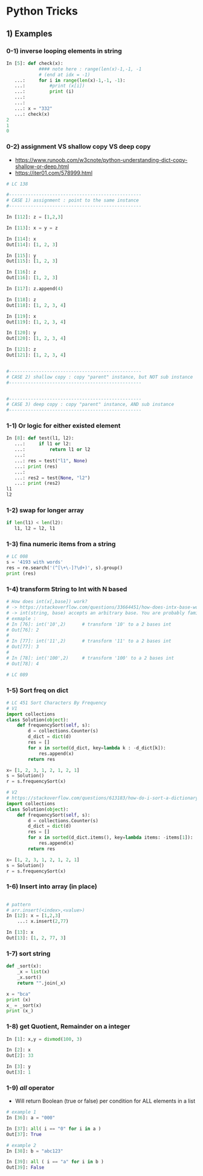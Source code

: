 # Python Tricks

## 1) Examples

### 0-1) inverse looping elements in string
```python
In [5]: def check(x):
            #### note here : range(len(x)-1,-1, -1
            # (end at idx = -1)
   ...:     for i in range(len(x)-1,-1, -1):
   ...:         #print (x[i])
   ...:         print (i)
   ...:
   ...:
   ...: x = "332"
   ...: check(x)
2
1
0
```

### 0-2) assignment VS shallow copy VS deep copy
- https://www.runoob.com/w3cnote/python-understanding-dict-copy-shallow-or-deep.html
- https://iter01.com/578999.html
```python
# LC 138

#-------------------------------------------------
# CASE 1) assignment : point to the same instance
#-------------------------------------------------

In [112]: z = [1,2,3]

In [113]: x = y = z

In [114]: x
Out[114]: [1, 2, 3]

In [115]: y
Out[115]: [1, 2, 3]

In [116]: z
Out[116]: [1, 2, 3]

In [117]: z.append(4)

In [118]: z
Out[118]: [1, 2, 3, 4]

In [119]: x
Out[119]: [1, 2, 3, 4]

In [120]: y
Out[120]: [1, 2, 3, 4]

In [121]: z
Out[121]: [1, 2, 3, 4]


#-------------------------------------------------
# CASE 2) shallow copy : copy "parent" instance, but NOT sub instance
#-------------------------------------------------


#-------------------------------------------------
# CASE 3) deep copy : copy "parent" instance, AND sub instance
#-------------------------------------------------
```

### 1-1) Or logic for either existed element
```python
In [8]: def test(l1, l2):
   ...:     if l1 or l2:
   ...:         return l1 or l2
   ...:
   ...: res = test("l1", None)
   ...: print (res)
   ...:
   ...: res2 = test(None, "l2")
   ...: print (res2)
l1
l2
```

### 1-2) swap for longer array
```python
if len(l1) < len(l2):
   l1, l2 = l2, l1
```

### 1-3) fina numeric items from a string
```python
# LC 008
s = '4193 with words'
res = re.search('(^[\+\-]?\d+)', s).group()
print (res)
```

### 1-4) transform String to Int with N based
```python
# How does int(x[,base]) work?
# -> https://stackoverflow.com/questions/33664451/how-does-intx-base-work
# -> int(string, base) accepts an arbitrary base. You are probably familiar with binary and hexadecimal, and perhaps octal; these are just ways of noting an integer number in different bases:
# exmaple :
# In [76]: int('10',2)      # transform '10' to a 2 bases int                                                 
# Out[76]: 2
#
# In [77]: int('11',2)      # transform '11' to a 2 bases int                                                      
# Out[77]: 3
#
# In [78]: int('100',2)     # transform '100' to a 2 bases int                                                       
# Out[78]: 4

# LC 089
```

### 1-5) Sort freq on dict
```python
# LC 451 Sort Characters By Frequency
# V1
import collections
class Solution(object):
    def frequencySort(self, s):
        d = collections.Counter(s)
        d_dict = dict(d)
        res = []
        for x in sorted(d_dict, key=lambda k : -d_dict[k]):
            res.append(x)
        return res

x= [1, 2, 3, 1, 2, 1, 2, 1]
s = Solution()
r = s.frequencySort(x)

# V2
# https://stackoverflow.com/questions/613183/how-do-i-sort-a-dictionary-by-value
import collections
class Solution(object):
    def frequencySort(self, s):
        d = collections.Counter(s)
        d_dict = dict(d)
        res = []
        for x in sorted(d_dict.items(), key=lambda items: -items[1]):
            res.append(x)
        return res

x= [1, 2, 3, 1, 2, 1, 2, 1]
s = Solution()
r = s.frequencySort(x)
```

### 1-6) Insert into array (in place)
```python

# pattern
# arr.insert(<index>,<value>)
In [12]: x = [1,2,3]
    ...: x.insert(2,77)

In [13]: x
Out[13]: [1, 2, 77, 3]
```

### 1-7) sort string
```python
def _sort(x):
    _x = list(x)
    _x.sort()
    return "".join(_x)

x = "bca"
print (x)
x_ = _sort(x)
print (x_)
```

### 1-8) get Quotient, Remainder on a integer
```python
In [1]: x,y = divmod(100, 3)

In [2]: x
Out[2]: 33

In [3]: y
Out[3]: 1
```

### 1-9) *all* operator
- Will return Boolean (true or false) per condition for ALL elements in a list
```python
# example 1
In [36]: a = "000"

In [37]: all( i == "0" for i in a )
Out[37]: True

# example 2
In [38]: b = "abc123"

In [39]: all ( i == "a" for i in b )
Out[39]: False
```